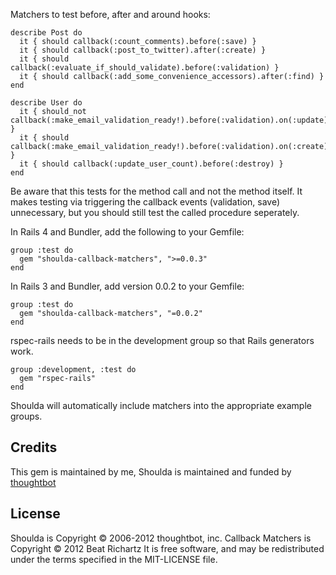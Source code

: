 Matchers to test before, after and around hooks:
    
    describe Post do
      it { should callback(:count_comments).before(:save) }
      it { should callback(:post_to_twitter).after(:create) }
      it { should callback(:evaluate_if_should_validate).before(:validation) }
      it { should callback(:add_some_convenience_accessors).after(:find) }
    end
    
    describe User do
      it { should_not callback(:make_email_validation_ready!).before(:validation).on(:update) }
      it { should callback(:make_email_validation_ready!).before(:validation).on(:create) }
      it { should callback(:update_user_count).before(:destroy) }
    end
    
Be aware that this tests for the method call and not the method itself. It makes testing via triggering the callback events (validation, save) unnecessary, but you should still test the called procedure seperately.

In Rails 4 and Bundler, add the following to your Gemfile:

    group :test do
      gem "shoulda-callback-matchers", ">=0.0.3"
    end


In Rails 3 and Bundler, add version 0.0.2 to your Gemfile:

    group :test do
      gem "shoulda-callback-matchers", "=0.0.2"
    end

rspec-rails needs to be in the development group so that Rails generators work.

    group :development, :test do
      gem "rspec-rails"
    end

Shoulda will automatically include matchers into the appropriate example groups.

## Credits

This gem is maintained by me,
Shoulda is maintained and funded by [thoughtbot](http://thoughtbot.com/community)

## License

Shoulda is Copyright © 2006-2012 thoughtbot, inc.
Callback Matchers is Copyright © 2012 Beat Richartz
It is free software, and may be redistributed under the terms specified in the MIT-LICENSE file.
